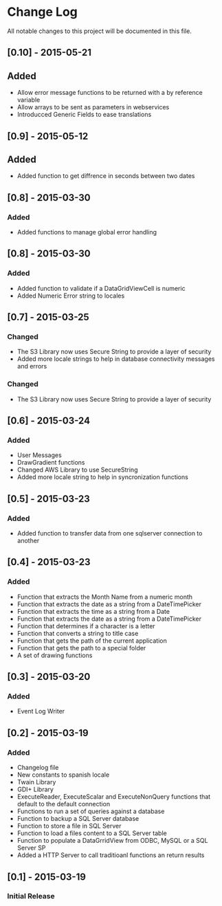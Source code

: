 ﻿# Change Log
All notable changes to this project will be documented in this file.

## [0.10] - 2015-05-21
## Added 
 - Allow error message functions to be returned with a by reference variable
 - Allow arrays to be sent as parameters in webservices
 - Introducced Generic Fields to ease translations

## [0.9] - 2015-05-12
## Added
 - Added function to get diffrence in seconds between two dates

## [0.8] - 2015-03-30  
### Added  
 - Added functions to manage global error handling

## [0.8] - 2015-03-30  
### Added  
 - Added function to validate if a DataGridViewCell is numeric  
 - Added Numeric Error string to locales

## [0.7] - 2015-03-25  
### Changed  
 - The S3 Library now uses Secure String to provide a layer of security
 - Added more locale strings to help in database connectivity messages and errors  

### Changed  
 - The S3 Library now uses Secure String to provide a layer of security

## [0.6] - 2015-03-24  
### Added  
 - User Messages  
 - DrawGradient functions
 - Changed AWS Library to use SecureString
 - Added more locale string to help in syncronization functions 

## [0.5] - 2015-03-23  
### Added  
 - Added function to transfer data from one sqlserver connection to another

## [0.4] - 2015-03-23  
### Added  
 - Function that extracts the Month Name from a numeric month  
 - Function that extracts the date as a string from a DateTimePicker  
 - Function that extracts the time as a string from a Date  
 - Function that extracts the date as a string from a DateTimePicker  
 - Function that determines if a character is a letter  
 - Function that converts a string to title case  
 - Function that gets the path of the current application  
 - Function that gets the path to a special folder  
 - A set of drawing functions  

## [0.3] - 2015-03-20
### Added
 - Event Log Writer

## [0.2] - 2015-03-19
### Added
- Changelog file
- New constants to spanish locale
- Twain Library
- GDI+ Library
- ExecuteReader, ExecuteScalar and ExecuteNonQuery functions that default to the default connection
- Functions to run a set of queries against a database
- Function to backup a SQL Server database
- Function to store a file in SQL Server
- Function to load a files content to a SQL Server table
- Function to populate a DataGrridView from ODBC, MySQL or a SQL Server SP
- Added a HTTP Server to call traditioanl functions an return results

## [0.1] - 2015-03-19
### Initial Release